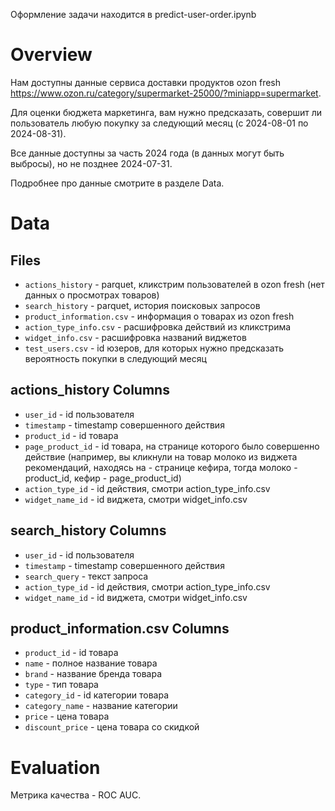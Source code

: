 Оформление задачи находится в predict-user-order.ipynb

# Overview

Нам доступны данные сервиса доставки продуктов ozon fresh https://www.ozon.ru/category/supermarket-25000/?miniapp=supermarket.

Для оценки бюджета маркетинга, вам нужно предсказать, совершит ли пользователь любую покупку за следующий месяц (с 2024-08-01 по 2024-08-31).

Все данные доступны за часть 2024 года (в данных могут быть выбросы), но не позднее 2024-07-31.

Подробнее про данные смотрите в разделе Data.

# Data

## Files

- `actions_history` - parquet, кликстрим пользователей в ozon fresh (нет данных о просмотрах товаров)
- `search_history` - parquet, история поисковых запросов
- `product_information.csv` - информация о товарах из ozon fresh
- `action_type_info.csv` - расшифровка действий из кликстрима
- `widget_info.csv` - расшифровка названий виджетов
- `test_users.csv` - id юзеров, для которых нужно предсказать вероятность покупки в следующий месяц

## actions_history Columns

- `user_id` - id пользователя
- `timestamp` - timestamp совершенного действия
- `product_id` - id товара
- `page_product_id` - id товара, на странице которого было совершенно действие (например, вы кликнули на товар молоко из виджета рекомендаций, находясь на - странице кефира, тогда молоко - product_id, кефир - page_product_id)
- `action_type_id` - id действия, смотри action_type_info.csv
- `widget_name_id` - id виджета, смотри widget_info.csv

## search_history Columns

- `user_id` - id пользователя
- `timestamp` - timestamp совершенного действия
- `search_query` - текст запроса
- `action_type_id` - id действия, смотри action_type_info.csv
- `widget_name_id` - id виджета, смотри widget_info.csv

## product_information.csv Columns

- `product_id` - id товара
- `name` - полное название товара
- `brand` - название бренда товара
- `type` - тип товара
- `category_id` - id категории товара
- `category_name` - название категории
- `price` - цена товара
- `discount_price` - цена товара со скидкой

# Evaluation

Метрика качества - ROC AUC.